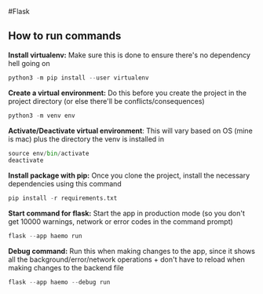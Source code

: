 #Flask

## How to run commands

**Install virtualenv:**
Make sure this is done to ensure there's no dependency hell going on

```python
python3 -m pip install --user virtualenv
```

**Create a virtual environment:**
Do this before you create the project in the project directory (or else there'll be conflicts/consequences)

```python
python3 -m venv env
```

**Activate/Deactivate virtual environment**:
This will vary based on OS (mine is mac) plus the directory the venv is installed in

```python
source env/bin/activate
deactivate
```

**Install package with pip:**
Once you clone the project, install the necessary dependencies using this command

```python
pip install -r requirements.txt
```

**Start command for flask:**
Start the app in production mode (so you don't get 10000 warnings, network or error codes in the command prompt)

```python
flask --app haemo run
```

**Debug command:**
Run this when making changes to the app, since it shows all the background/error/network operations + don't have to reload when making changes to the backend file

```python
flask --app haemo --debug run
```
